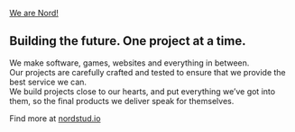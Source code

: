 [We are Nord!](https://raw.githubusercontent.com/nord-studio/.github/main/profile/images/banner.png)

## Building the future. One project at a time.
We make software, games, websites and everything in between.  
Our projects are carefully crafted and tested to ensure that we provide the best service we can.  
We build projects close to our hearts, and put everything we’ve got into them, so the final products we deliver speak for themselves.

Find more at [nordstud.io](https://www.nordstud.io)
